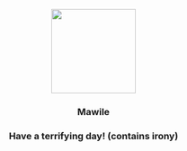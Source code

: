 <p align="center">
    <img src="https://raw.githubusercontent.com/PokeAPI/sprites/master/sprites/pokemon/303.png" width="150" height="150">
</p>
<h3 align="center"> <b>Mawile</b></h3>
<h3 align="center">Have a terrifying day! (contains irony)</h3>

